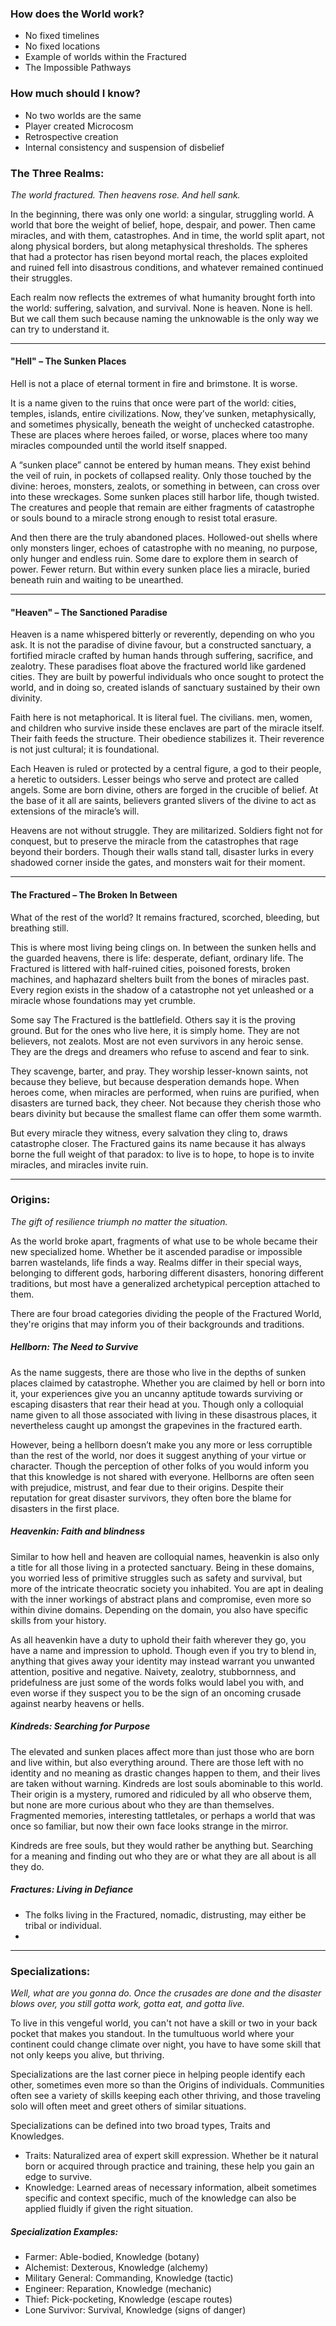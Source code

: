### How does the World work? 
* No fixed timelines
* No fixed locations
* Example of worlds within the Fractured
* The Impossible Pathways 
### How much should I know?
* No two worlds are the same
* Player created Microcosm
* Retrospective creation 
* Internal consistency and suspension of disbelief
### The Three Realms:

*The world fractured. Then heavens rose. And hell sank.*

In the beginning, there was only one world: a singular, struggling world. A world that bore the weight of belief, hope, despair, and power. Then came miracles, and with them, catastrophes. And in time, the world split apart, not along physical borders, but along metaphysical thresholds. The spheres that had a protector has risen beyond mortal reach, the places exploited and ruined fell into disastrous conditions, and whatever remained continued their struggles.

Each realm now reflects the extremes of what humanity brought forth into the world: suffering, salvation, and survival. None is heaven. None is hell. But we call them such because naming the unknowable is the only way we can try to understand it.

---
#### "Hell" – The Sunken Places

Hell is not a place of eternal torment in fire and brimstone. It is worse.

It is a name given to the ruins that once were part of the world: cities, temples, islands, entire civilizations. Now, they’ve sunken, metaphysically, and sometimes physically, beneath the weight of unchecked catastrophe. These are places where heroes failed, or worse, places where too many miracles compounded until the world itself snapped.

A “sunken place” cannot be entered by human means. They exist behind the veil of ruin, in pockets of collapsed reality. Only those touched by the divine: heroes, monsters, zealots, or something in between, can cross over into these wreckages. Some sunken places still harbor life, though twisted. The creatures and people that remain are either fragments of catastrophe or souls bound to a miracle strong enough to resist total erasure.

And then there are the truly abandoned places. Hollowed-out shells where only monsters linger, echoes of catastrophe with no meaning, no purpose, only hunger and endless ruin. Some dare to explore them in search of power. Fewer return. But within every sunken place lies a miracle, buried beneath ruin and waiting to be unearthed.

---
#### "Heaven" – The Sanctioned Paradise

Heaven is a name whispered bitterly or reverently, depending on who you ask. It is not the paradise of divine favour, but a constructed sanctuary, a fortified miracle crafted by human hands through suffering, sacrifice, and zealotry. These paradises float above the fractured world like gardened cities. They are built by powerful individuals who once sought to protect the world, and in doing so, created islands of sanctuary sustained by their own divinity.

Faith here is not metaphorical. It is literal fuel. The civilians. men, women, and children who survive inside these enclaves are part of the miracle itself. Their faith feeds the structure. Their obedience stabilizes it. Their reverence is not just cultural; it is foundational.

Each Heaven is ruled or protected by a central figure, a god to their people, a heretic to outsiders. Lesser beings who serve and protect are called angels. Some are born divine, others are forged in the crucible of belief. At the base of it all are saints, believers granted slivers of the divine to act as extensions of the miracle’s will.

Heavens are not without struggle. They are militarized. Soldiers fight not for conquest, but to preserve the miracle from the catastrophes that rage beyond their borders. Though their walls stand tall, disaster lurks in every shadowed corner inside the gates, and monsters wait for their moment.

---
#### The Fractured – The Broken In Between

What of the rest of the world? It remains fractured, scorched, bleeding, but breathing still.

This is where most living being clings on. In between the sunken hells and the guarded heavens, there is life: desperate, defiant, ordinary life. The Fractured is littered with half-ruined cities, poisoned forests, broken machines, and haphazard shelters built from the bones of miracles past. Every region exists in the shadow of a catastrophe not yet unleashed or a miracle whose foundations may yet crumble.

Some say The Fractured is the battlefield. Others say it is the proving ground. But for the ones who live here, it is simply home. They are not believers, not zealots. Most are not even survivors in any heroic sense. They are the dregs and dreamers who refuse to ascend and fear to sink.

They scavenge, barter, and pray. They worship lesser-known saints, not because they believe, but because desperation demands hope. When heroes come, when miracles are performed, when ruins are purified, when disasters are turned back, they cheer. Not because they cherish those who bears divinity but because the smallest flame can offer them some warmth.

But every miracle they witness, every salvation they cling to, draws catastrophe closer. The Fractured gains its name because it has always borne the full weight of that paradox: to live is to hope, to hope is to invite miracles, and miracles invite ruin.

---
### Origins:

*The gift of resilience triumph no matter the situation.*

As the world broke apart, fragments of what use to be whole became their new specialized home. Whether be it ascended paradise or impossible barren wastelands, life finds a way. Realms differ in their special ways, belonging to different gods, harboring different disasters, honoring different traditions, but most have a generalized archetypical perception attached to them. 

There are four broad categories dividing the people of the Fractured World, they're origins that may inform you of their backgrounds and traditions.
##### Hellborn: The Need to Survive

As the name suggests, there are those who live in the depths of sunken places claimed by catastrophe. Whether you are claimed by hell or born into it, your experiences give you an uncanny aptitude towards surviving or escaping disasters that rear their head at you. Though only a colloquial name given to all those associated with living in these disastrous places, it nevertheless caught up amongst the grapevines in the fractured earth. 

However, being a hellborn doesn’t make you any more or less corruptible than the rest of the world, nor does it suggest anything of your virtue or character. Though the perception of other folks of you would inform you that this knowledge is not shared with everyone. Hellborns are often seen with prejudice, mistrust, and fear due to their origins. Despite their reputation for great disaster survivors, they often bore the blame for disasters in the first place. 
##### Heavenkin: Faith and blindness

Similar to how hell and heaven are colloquial names, heavenkin is also only a title for all those living in a protected sanctuary. Being in these domains, you worried less of primitive struggles such as safety and survival, but more of the intricate theocratic society you inhabited. You are apt in dealing with the inner workings of abstract plans and compromise, even more so within divine domains. Depending on the domain, you also have specific skills from your history. 

As all heavenkin have a duty to uphold their faith wherever they go, you have a name and impression to uphold. Though even if you try to blend in, anything that gives away your identity may instead warrant you unwanted attention, positive and negative. Naivety, zealotry, stubbornness, and pridefulness are just some of the words folks would label you with, and even worse if they suspect you to be the sign of an oncoming crusade against nearby heavens or hells. 
##### Kindreds: Searching for Purpose

The elevated and sunken places affect more than just those who are born and live within, but also everything around. There are those left with no identity and no meaning as drastic changes happen to them, and their lives are taken without warning. Kindreds are lost souls abominable to this world. Their origin is a mystery, rumored and ridiculed by all who observe them, but none are more curious about who they are than themselves. Fragmented memories, interesting tattletales, or perhaps a world that was once so familiar, but now their own face looks strange in the mirror. 

Kindreds are free souls, but they would rather be anything but. Searching for a meaning and finding out who they are or what they are all about is all they do. 
##### Fractures: Living in Defiance 

* The folks living in the Fractured, nomadic, distrusting, may either be tribal or individual.
* 

---
### Specializations: 

*Well, what are you gonna do. Once the crusades are done and the disaster blows over, you still gotta work, gotta eat, and gotta live.*

To live in this vengeful world, you can't not have a skill or two in your back pocket that makes you standout. In the tumultuous world where your continent could change climate over night, you have to have some skill that not only keeps you alive, but thriving. 

Specializations are the last corner piece in helping people identify each other, sometimes even more so than the Origins of individuals. Communities often see a variety of skills keeping each other thriving, and those traveling solo will often meet and greet others of similar situations. 

Specializations can be defined into two broad types, Traits and Knowledges.
- Traits: Naturalized area of expert skill expression. Whether be it natural born or acquired through practice and training, these help you gain an edge to survive. 
- Knowledge: Learned areas of necessary information, albeit sometimes specific and context specific, much of the knowledge can also be applied fluidly if given the right situation.
##### Specialization Examples: 
- Farmer: Able-bodied, Knowledge (botany)
- Alchemist: Dexterous, Knowledge (alchemy)
- Military General: Commanding, Knowledge (tactic)
- Engineer: Reparation, Knowledge (mechanic)
- Thief: Pick-pocketing, Knowledge (escape routes)
- Lone Survivor: Survival, Knowledge (signs of danger)